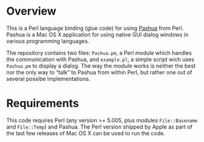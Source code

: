 Overview
===========

This is a Perl language binding (glue code) for using [Pashua](http://www.bluem.net/jump/pashua) from Perl. Pashua is a Mac OS X application for using native GUI dialog windows in various programming languages.

The repository contains two files: `Pashua.pm`, a Perl module which handles the communication with Pashua, and `example.pl`, a simple script wich uses `Pashua.pm` to display a dialog. The way the module works is neither the best nor the only way to “talk” to Pashua from within Perl, but rather one out of several possibe implementations.

Requirements
=============
This code requires Perl (any version >= 5.005, plus modules `File::Basename` and `File::Temp`) and Pashua. The Perl version shipped by Apple as part of the last few releases of Mac OS X can be used to run the code.

